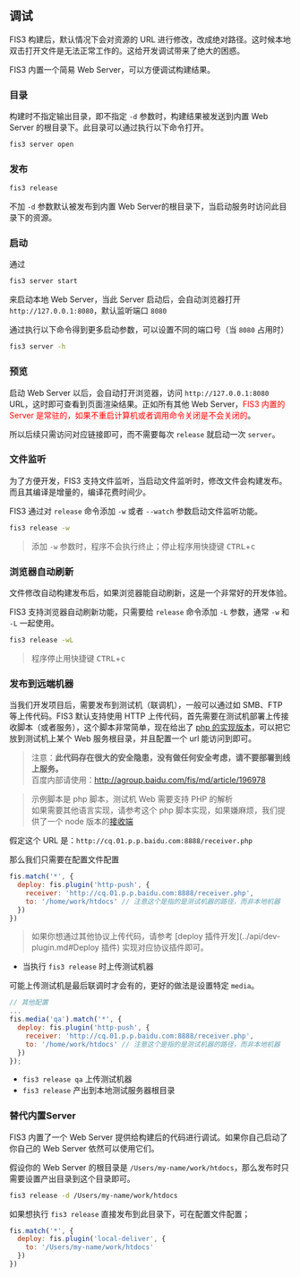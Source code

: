 ## 调试

FIS3 构建后，默认情况下会对资源的 URL 进行修改，改成绝对路径。这时候本地双击打开文件是无法正常工作的。这给开发调试带来了绝大的困惑。

FIS3 内置一个简易 Web Server，可以方便调试构建结果。

### 目录

构建时不指定输出目录，即不指定 `-d` 参数时，构建结果被发送到内置 Web Server 的根目录下。此目录可以通过执行以下命令打开。

```bash
fis3 server open
```

### 发布

```bash
fis3 release
```

不加 `-d` 参数默认被发布到内置 Web Server的根目录下，当启动服务时访问此目录下的资源。

### 启动

通过

```bash
fis3 server start
```
来启动本地 Web Server，当此 Server 启动后，会自动浏览器打开 `http://127.0.0.1:8080`，默认监听端口 `8080`

通过执行以下命令得到更多启动参数，可以设置不同的端口号（当 `8080` 占用时）

```bash
fis3 server -h
```

### 预览

启动 Web Server 以后，会自动打开浏览器，访问 `http://127.0.0.1:8080` URL，这时即可查看到页面渲染结果。正如所有其他 Web Server，<font color="red">FIS3 内置的 Server 是常驻的，如果不重启计算机或者调用命令关闭是不会关闭的</font>。

所以后续只需访问对应链接即可，而不需要每次 `release` 就启动一次 `server`。

### 文件监听

为了方便开发，FIS3 支持文件监听，当启动文件监听时，修改文件会构建发布。而且其编译是增量的，编译花费时间少。

FIS3 通过对 `release` 命令添加 `-w` 或者 `--watch` 参数启动文件监听功能。

```bash
fis3 release -w
```
> 添加 `-w` 参数时，程序不会执行终止；停止程序用快捷键 <kbd>CTRL</kbd>+<kbd>c</kbd>

### 浏览器自动刷新

文件修改自动构建发布后，如果浏览器能自动刷新，这是一个非常好的开发体验。

FIS3 支持浏览器自动刷新功能，只需要给 `release` 命令添加 `-L` 参数，通常 `-w` 和 `-L` 一起使用。

```bash
fis3 release -wL
```

> 程序停止用快捷键 <kbd>CTRL</kbd>+<kbd>c</kbd>

### 发布到远端机器

当我们开发项目后，需要发布到测试机（联调机），一般可以通过如 SMB、FTP 等上传代码。FIS3 默认支持使用 HTTP 上传代码，首先需要在测试机部署上传接收脚本（或者服务），这个脚本非常简单，现在给出了 [php 的实现版本](https://github.com/fex-team/fis-command-release/blob/master/tools/receiver.php)，可以把它放到测试机上某个 Web 服务根目录，并且配置一个 url 能访问到即可。

> 注意：**此代码存在很大的安全隐患，没有做任何安全考虑，请不要部署到线上服务。**  
> 百度内部请使用：http://agroup.baidu.com/fis/md/article/196978

> 示例脚本是 php 脚本，测试机 Web 需要支持 PHP 的解析 <br />
> 如果需要其他语言实现，请参考这个 php 脚本实现，如果嫌麻烦，我们提供了一个 node 版本的[接收端](https://github.com/fex-team/receiver)

假定这个 URL 是：`http://cq.01.p.p.baidu.com:8888/receiver.php`

那么我们只需要在配置文件配置

```js
fis.match('*', {
  deploy: fis.plugin('http-push', {
    receiver: 'http://cq.01.p.p.baidu.com:8888/receiver.php',
    to: '/home/work/htdocs' // 注意这个是指的是测试机器的路径，而非本地机器
  })
})
```

> 如果你想通过其他协议上传代码，请参考 [deploy 插件开发](../api/dev-plugin.md#Deploy 插件) 实现对应协议插件即可。

- 当执行 `fis3 release` 时上传测试机器

可能上传测试机是最后联调时才会有的，更好的做法是设置特定 `media`。

```js
// 其他配置
...
fis.media('qa').match('*', {
  deploy: fis.plugin('http-push', {
    receiver: 'http://cq.01.p.p.baidu.com:8888/receiver.php',
    to: '/home/work/htdocs' // 注意这个是指的是测试机器的路径，而非本地机器
  })
});
```

- `fis3 release qa` 上传测试机器
- `fis3 release` 产出到本地测试服务器根目录

### 替代内置Server

FIS3 内置了一个 Web Server 提供给构建后的代码进行调试。如果你自己启动了你自己的 Web Server 依然可以使用它们。

假设你的 Web Server 的根目录是 `/Users/my-name/work/htdocs`，那么发布时只需要设置产出目录到这个目录即可。

```bash
fis3 release -d /Users/my-name/work/htdocs
```

如果想执行 `fis3 release` 直接发布到此目录下，可在配置文件配置；

```js
fis.match('*', {
  deploy: fis.plugin('local-deliver', {
    to: '/Users/my-name/work/htdocs'
  })
})
```
